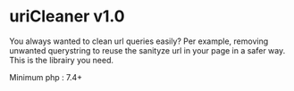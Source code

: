 # uriCleaner v1.0

You always wanted to clean url queries easily?
Per example, removing unwanted querystring to reuse the sanityze url in your page in a safer way. This is the librairy you need.

Minimum php : 7.4+
